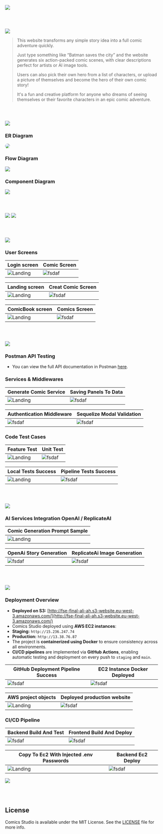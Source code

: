 <img src="./readme/title1.svg"/>

<br><br>

<!-- project overview -->
<img src="./readme/title2.svg"/>

> This website transforms any simple story idea into a full comic adventure quickly.
>
> Just type something like “Batman saves the city” and the website generates six action-packed comic scenes, with clear descriptions perfect for artists or AI image tools.
>
> Users can also pick their own hero from a list of characters, or upload a picture of themselves and become the hero of their own comic story!
>
> It's a fun and creative platform for anyone who dreams of seeing themselves or their favorite characters in an epic comic adventure.

<br><br>

<!-- System Design -->
<img src="./readme/title3.svg"/>

### ER Diagram

<img src="./readme/demo/comics_studio_erdiagram.png" style="border-radius: 10px;"/>


### Flow Diagram

<img src="./readme/demo/system_diagram.png"/>

### Component Diagram

<img src="./readme/demo/ComDiagramDone.png"/>



<br><br>

<!-- Project Highlights -->
<img src="./readme/title4.svg"/>

<!-- ### From Idea to Comic in Seconds
Turn any short idea into a full-blown, action-packed comic scene quickly.

### You’re the Star
Upload your photo and become the hero of your comic story.

### Cinematic Visuals, Every Time
Each scene bursts with emotion, movement, and rich comic-style detail.

### Download & Share Anywhere
Download your comics in multiple formats and share them easily on social media, with friends, or anywhere you like. -->

<img src="./readme/demo/Highlights.png"/>

<br><br>

<!-- Demo -->
<img src="./readme/title5.svg"/>

### User Screens

| Login screen                            |  Comic Screen                     |
| --------------------------------------- | ------------------------------------- |
| ![Landing](./readme/demo/login_page.png) | ![fsdaf](./readme/demo/vieiw_Grid.png)|


| Landing screen                            | Creat Comic Screen                     |
| --------------------------------------- | ------------------------------------- |
| ![Landing](./readme/demo/landinggif.gif) | ![fsdaf](./readme/demo/create-video.gif)|

| ComicBook screen                    |  Comics Screen                     |
| ------------------------------------- |------------------------------------- |
| ![Landing](./readme/demo/best_reading.png) |![fsdaf](./readme/demo/tablet.png)|


<br><br>

<!-- Development & Testing -->
<img src="./readme/title6.svg"/>

### Postman API Testing
- You can view the full API documentation in Postman [here](https://documenter.getpostman.com/view/30826163/2sB2qXmiVS).

### Services & Middlewares

| Generate Comic Service       | Saving Panels To Data |
| --------------------------------------- | ------------------------------------- |
| ![Landing](./readme/demo/generateComicService.png) | ![fsdaf](./readme/demo/saveGenerateComicToDbService.png)|

| Authentication Middleware   |   Sequelize Modal Validation   |
| ------------------------------------- | ------------------------------------- |
| ![fsdaf](./readme/demo/AuthMiddleware.png) | ![fsdaf](./readme/demo/ModalValidation.png) |

### Code Test Cases

| Feature Test                            | Unit Test                              |
| --------------------------------------- |  ------------------------------------- |
| ![Landing](./readme/demo/generateComicTestLast.png) | ![fsdaf](./readme/demo/unit_test.png) |



| Local Tests Success                              | Pipeline Tests Success                        |
| --------------------------------------- | ------------------------------------- |
| ![Landing](./readme/demo/test_success_locally.png) | ![fsdaf](./readme/demo/github_tests_success.png)|

<br><br>

<!-- Ai-Powered-Section -->
<img src="./readme/title7.svg"/>

### AI Services Integration OpenAI / ReplicateAI

| Comic Generation Prompt Sample              |
| --------------------------------------- |
| ![Landing](./readme/demo/SchemaGpt.png) |

 | OpenAi Story Generation                    | ReplicateAi Image Generation  |
 | ------------------------------------- | ------------------------------------- |
 | ![fsdaf](./readme/demo/open_ai_code.png) | ![fsdaf](./readme/demo/ReplicateAiUse.png) |

<br><br>


<!-- Deployment -->
<img src="./readme/title8.svg"/>

### Deployment Overview 
  - **Deployed on S3:** [http://fse-final-ali-ah.s3-website.eu-west-3.amazonaws.com/](http://fse-final-ali-ah.s3-website.eu-west-3.amazonaws.com/)
  - Comics Studio deployed using **AWS EC2 instances**:
  - **Staging:** `http://15.236.247.74`
  - **Production:** `http://13.38.76.87`
- The project is **containerized using Docker** to ensure consistency across all environments.
- **CI/CD pipelines** are implemented via **GitHub Actions**, enabling automatic testing and deployment on every push to `staging` and `main`.

| GitHub Deployment Pipeline Success	                        | EC2 Instance Docker Deployed                       |
 | ------------------------------------- | ------------------------------------- |
|![fsdaf](./readme/demo/actions_success_1.png) | ![fsdaf](./readme/demo/ec2_instance_containers_runing.png) |

| AWS project objects	                 | Deployed production website  |   
| --------------------------------------- | ------------------------------------- |
| ![Landing](./readme/demo/objects_s3.png) | ![fsdaf](./readme/demo/deployed.png) |


### CI/CD Pipeline

| Backend Build And Test                        | Frontend Build And Deploy    |
 | ------------------------------------- | ------------------------------------- |
|![fsdaf](./readme/demo/testing_ec2_pipline.png) | ![fsdaf](./readme/demo/buildFrontS3.png) |

| Copy To Ec2 With Injected .env Passwords                 | Backend Ec2 Deploy  |   
| --------------------------------------- | ------------------------------------- |
| ![Landing](./readme/demo/copyToEc2_pipeline.png) | ![fsdaf](./readme/demo/buildonec2.png) |



<img src="./readme/demo/ci-cd-pipeline-image.png"/>


<br><br>

<!-- License -->
## License

Comics Studio is available under the MIT License. See the [LICENSE](./LICENSE) file for more info.
<br><br>
